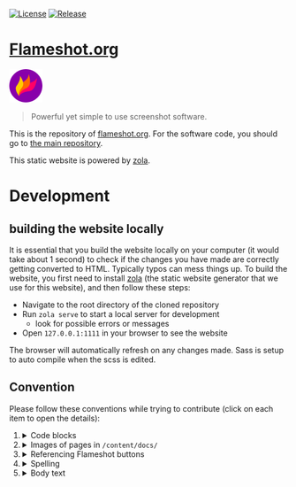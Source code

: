 [![License](https://img.shields.io/github/license/flameshot-org/flameshot.svg)](https://github.com/flameshot-org/flameshot/blob/master/LICENSE)
[![Release](https://img.shields.io/github/release/flameshot-org/flameshot.svg)](https://github.com/flameshot-org/flameshot/releases)

# [Flameshot.org](https://flameshot.org)

![image](static/favicon.png)
> Powerful yet simple to use screenshot software.

This is the repository of [flameshot.org](https://flameshot.org). For the software code, you should go to [the main repository](https://github.com/flameshot-org/flameshot/).

This static website is powered by [zola](https://www.getzola.org).

# Development

## building the website locally

It is essential that you build the website locally on your computer (it would take about 1 second) to check if the changes you have made are correctly getting converted to HTML. Typically typos can mess things up.
To build the website, you first need to install [zola](https://www.getzola.org/) (the static website generator that we use for this website), and then follow these steps:

- Navigate to the root directory of the cloned repository
- Run `zola serve` to start a local server for development
    - look for possible errors or messages
- Open `127.0.0.1:1111` in your browser to see the website

The browser will automatically refresh on any changes made. Sass is setup to auto compile when the scss is edited.


## Convention

Please follow these conventions while trying to contribute (click on each item to open the details):

<ol>
<li>
<details>
<summary>Code blocks</summary>

Please make sure to define the language in the markdown:

<pre><code>´´´sh
some commands here
```</code></pre>

</details>
</li>

<li>
<details>
<summary>Images of pages in <code>/content/docs/</code></summary>

- Image related to each markdown file goes into the dedicated folder for that markdown file. For instance the images of file `/content/docs/guide/wayland-help.md` goes into the folder `/static/media/content/docs/guide/wayland-help/`.
- Please make sure there is no copy-righted content in the image
- Please make sure the size is not too wide or too long
- For creating arrows and markings, please use the `#fa0164` color
- Please consider adding the caption/alt-text (it goes between double quotes after the address of the image path. Check the example below)

Example of a good practice:

```md
![gnome permission window](/media/content/docs/guide/wayland-help/2022-08-04_11-39_gnome_share_permission_indow.png "Screenshot of the Gnome permission window which has a Share button at the top right corner")
```

</details>
</li>

<li>
<details>
<summary>Referencing Flameshot buttons</summary>

The convention is to have the name of the button first (you can run Flameshot and use your mouse to hover over the button and see what it's name is), and then the icon.
For the icon you can find the button you want in:

<https://github.com/flameshot-org/flameshot/tree/master/data/img/material/black>

and then replace the filename with the `XXXX` in the following line:

```html
<img width="24" class="gui-button" src="https://raw.githubusercontent.com/flameshot-org/flameshot/master/data/img/material/black/XXXX.svg" />
```

</details>
</li>

<li>
<details>
<summary>Spelling</summary>

Although we are not very strict, but the preferred spelling is the American spelling of the words (e.g "analyze" instead of "analyse").
When in doubt, please check the word in the [Merriam-Webster](https://www.merriam-webster.com) dictionary.
Again, don't sweat about it, but it is good to be consistent.

</details>
</li>

<li>
<details>
<summary>Body text</summary>

- Although not very strict, it is preferred to have one sentence per line (this can be avoided in lists as it can break the continuity in Markdown lists
- The paragraphs should be separated by one empty line, and sections and headings by two empty lines
- try avoiding complicated words, but if you want to use one, please consider linking it to it's definition in [Wordnik](https://www.wordnik.com) or [Merriam-Webster](https://www.merriam-webster.com).

</details>
</li>
</ol>
